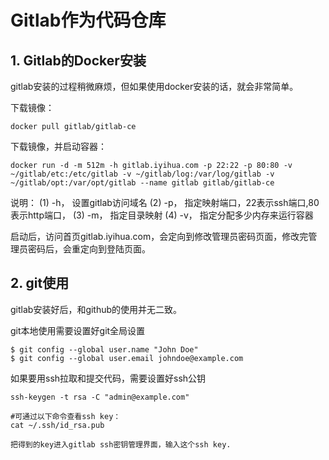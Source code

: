 # Gitlab作为代码仓库


## 1. Gitlab的Docker安装

gitlab安装的过程稍微麻烦，但如果使用docker安装的话，就会非常简单。

下载镜像：
```
docker pull gitlab/gitlab-ce
```

下载镜像，并启动容器：
```
docker run -d -m 512m -h gitlab.iyihua.com -p 22:22 -p 80:80 -v ~/gitlab/etc:/etc/gitlab -v ~/gitlab/log:/var/log/gitlab -v ~/gitlab/opt:/var/opt/gitlab --name gitlab gitlab/gitlab-ce
```

说明：
(1) -h， 设置gitlab访问域名
(2) -p， 指定映射端口，22表示ssh端口,80表示http端口，
(3) -m， 指定目录映射
(4) -v， 指定分配多少内存来运行容器

启动后，访问首页gitlab.iyihua.com，会定向到修改管理员密码页面，修改完管理员密码后，会重定向到登陆页面。



## 2. git使用

gitlab安装好后，和github的使用并无二致。

git本地使用需要设置好git全局设置
```
$ git config --global user.name "John Doe"
$ git config --global user.email johndoe@example.com
```

如果要用ssh拉取和提交代码，需要设置好ssh公钥
```
ssh-keygen -t rsa -C "admin@example.com"

#可通过以下命令查看ssh key：
cat ~/.ssh/id_rsa.pub

把得到的key进入gitlab ssh密钥管理界面，输入这个ssh key.
```


